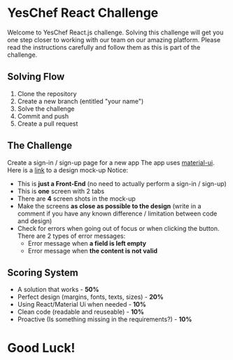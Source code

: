 # YesChef React Challenge

Welcome to YesChef React.js challenge.
Solving this challenge will get you one step closer to working with our team on our amazing platform.
Please read the instructions carefully and follow them as this is part of the challenge.

## Solving Flow

1. Clone the repository
2. Create a new branch (entitled "your name")
3. Solve the challenge
4. Commit and push
5. Create a pull request


## The Challenge

Create a sign-in / sign-up page for a new app
The app uses [material-ui](https://material-ui.com).
Here is a [link](https://marvelapp.com/ca2366h/screen/60199312/handoff) to a design mock-up
Notice:
- This is **just a Front-End** (no need to actually perform a sign-in / sign-up)
- This is **one** screen with 2 tabs
- There are **4** screen shots in the mock-up
- Make the screens **as close as possible to the design** (write in a comment if you have any known difference / limitation between code and design)
- Check for errors when going out of focus or when clicking the button. There are 2 types of error messages: 
	- Error message when **a field is left empty**
	- Error message when **the content is not valid**
	
## Scoring System
- A solution that works - **50%**
- Perfect design (margins, fonts, texts, sizes) - **20%**
- Using React/Material Ui when needed - **10%**
- Clean code (readable and reuseable) - **10%**
- Proactive (Is something missing in the requirements?) - **10%**

# Good Luck!
